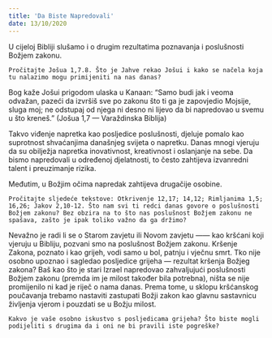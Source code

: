 ```yaml
---
title: 'Da Biste Napredovali'
date: 13/10/2020
---
```


U cijeloj Bibliji slušamo i o drugim rezultatima poznavanja i poslušnosti Božjem zakonu.

`Pročitajte Jošua 1,7.8. Što je Jahve rekao Jošui i kako se načela koja tu nalazimo mogu primijeniti na nas danas?`

Bog kaže Jošui prigodom ulaska u Kanaan: “Samo budi jak i veoma odvažan, pazeći da izvršiš sve po zakonu što ti ga je zapovjedio Mojsije, sluga moj; ne odstupaj od njega ni desno ni lijevo da bi napredovao u svemu u što kreneš.” (Jošua 1,7 — Varaždinska Biblija)

Takvo viđenje napretka kao posljedice poslušnosti, djeluje pomalo kao suprotnost shvaćanjima današnjeg svijeta o napretku. Danas mnogi vjeruju da su obilježja napretka inovativnost, kreativnost i oslanjanje na sebe. Da bismo napredovali u određenoj djelatnosti, to često zahtijeva izvanredni talent i preuzimanje rizika.

Međutim, u Božjim očima napredak zahtijeva drugačije osobine.

`Pročitajte sljedeće tekstove: Otkrivenje 12,17; 14,12; Rimljanima 1,5; 16,26; Jakov 2,10-12. Što nam svi ti redci danas govore o poslušnosti Božjem zakonu? Bez obzira na to što nas poslušnost Božjem zakonu ne spašava, zašto je ipak toliko važno da ga držimo?`

Nevažno je radi li se o Starom zavjetu ili Novom zavjetu —— kao kršćani koji vjeruju u Bibliju, pozvani smo na poslušnost Božjem zakonu. Kršenje Zakona, poznato i kao grijeh, vodi samo u bol, patnju i vječnu smrt. Tko nije osobno upoznao i sagledao posljedice grijeha — rezultat kršenja Božjeg zakona? Baš kao što je stari Izrael napredovao zahvaljujući poslušnosti Božjem zakonu (premda im je milost također bila potrebna), ništa se nije promijenilo ni kad je riječ o nama danas. Prema tome, u sklopu kršćanskog poučavanja trebamo nastaviti zastupati Božji zakon kao glavnu sastavnicu življenja vjerom i pouzdati se u Božju milost.

`Kakvo je vaše osobno iskustvo s posljedicama grijeha? Što biste mogli podijeliti s drugima da i oni ne bi pravili iste pogreške?`